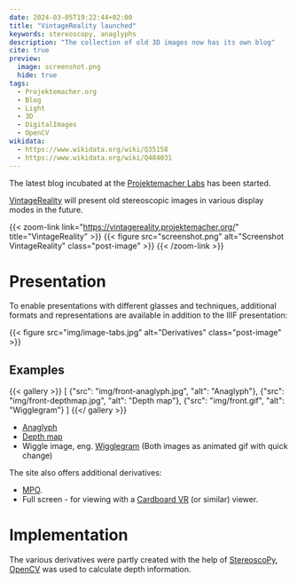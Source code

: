 ```yaml
---
date: 2024-03-05T19:22:44+02:00
title: "VintageReality launched"
keywords: stereoscopy, anaglyphs
description: "The collection of old 3D images now has its own blog"
cite: true
preview:
  image: screenshot.png
  hide: true
tags:
  - Projektemacher.org
  - Blog
  - Light
  - 3D
  - DigitalImages
  - OpenCV
wikidata:
  - https://www.wikidata.org/wiki/Q35158
  - https://www.wikidata.org/wiki/Q484031
---
```


The latest blog incubated at the [Projektemacher Labs](https://labs.projektemacher.org/) has been started.

<!--more-->

[VintageReality](https://vintagereality.projektemacher.org/) will present old stereoscopic images in various display modes in the future.

{{< zoom-link link="https://vintagereality.projektemacher.org/" title="VintageReality" >}}
    {{< figure src="screenshot.png" alt="Screenshot VintageReality" class="post-image" >}}
{{< /zoom-link >}}

# Presentation

To enable presentations with different glasses and techniques, additional formats and representations are available in addition to the IIIF presentation:

{{< figure src="img/image-tabs.jpg" alt="Derivatives" class="post-image" >}}

## Examples

{{< gallery >}}
[
  {"src": "img/front-anaglyph.jpg", "alt": "Anaglyph"},
  {"src": "img/front-depthmap.jpg", "alt": "Depth map"},
  {"src": "img/front.gif", "alt": "Wigglegram"}
]
{{</ gallery >}}

* [Anaglyph](https://en.wikipedia.org/wiki/Anaglyph_3D  )
* [Depth map](https://en.wikipedia.org/wiki/Depth_map)
* Wiggle image, eng. [Wigglegram](https://en.wikipedia.org/wiki/Wiggle_stereoscopy) (Both images as animated gif with quick change)

The site also offers additional derivatives:
* [MPO](https://en.wikipedia.org/wiki/JPEG#JPEG_Multi-Picture_Format).
* Full screen - for viewing with a [Cardboard VR](https://en.wikipedia.org/wiki/Google_Cardboard) (or similar) viewer.

# Implementation

The various derivatives were partly created with the help of [StereoscoPy](https://github.com/2sh/StereoscoPy), [OpenCV](https://opencv.org/) was used to calculate depth information.
